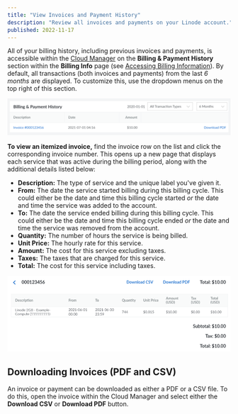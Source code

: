 ```yaml
---
title: "View Invoices and Payment History"
description: "Review all invoices and payments on your Linode account."
published: 2022-11-17
---
```


All of your billing history, including previous invoices and payments, is accessible within the [Cloud Manager](https://cloud.linode.com/account/billing) on the **Billing & Payment History** section within the **Billing Info** page (see [Accessing Billing Information](/docs/products/platform/billing/guides/access-billing/)). By default, all transactions (both invoices and payments) from the last *6 months* are displayed. To customize this, use the dropdown menus on the top right of this section.

![Viewing Billing & Payment History in the Cloud Manager](view-invoices.png)

**To view an itemized invoice,** find the invoice row on the list and click the corresponding invoice number. This opens up a new page that displays each service that was active during the billing period, along with the additional details listed below:

- **Description:** The type of service and the unique label you've given it.
- **From:** The date the service started billing during this billing cycle. This could either be the date and time this billing cycle started *or* the date and time the service was added to the account.
- **To:** The date the service ended billing during this billing cycle. This could either be the date and time this billing cycle ended *or* the date and time the service was removed from the account.
- **Quantity:** The number of hours the service is being billed.
- **Unit Price:** The hourly rate for this service.
- **Amount:** The cost for this service excluding taxes.
- **Taxes:** The taxes that are charged for this service.
- **Total:** The cost for this service including taxes.

![Viewing an invoice in the Cloud Manager](view-invoice.png)

## Downloading Invoices (PDF and CSV)

An invoice or payment can be downloaded as either a PDF or a CSV file. To do this, open the invoice within the Cloud Manager and select either the **Download CSV** or **Download PDF** button.